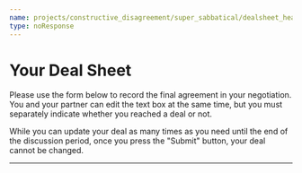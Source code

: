 ```yaml
---
name: projects/constructive_disagreement/super_sabbatical/dealsheet_header.md
type: noResponse
---
```


# Your Deal Sheet

Please use the form below to record the final agreement in your negotiation. You and your partner can edit the text box at the same time, but you must separately indicate whether you reached a deal or not. 

While you can update your deal as many times as you need until the end of the discussion period, once you press the "Submit" button, your deal cannot be changed.

---
